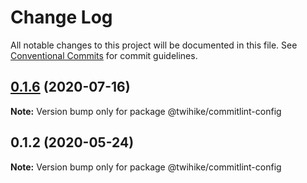 # Change Log

All notable changes to this project will be documented in this file.
See [Conventional Commits](https://conventionalcommits.org) for commit guidelines.

## [0.1.6](https://github.com/twihike/config-js/compare/v0.1.5...v0.1.6) (2020-07-16)

**Note:** Version bump only for package @twihike/commitlint-config





## 0.1.2 (2020-05-24)

**Note:** Version bump only for package @twihike/commitlint-config
